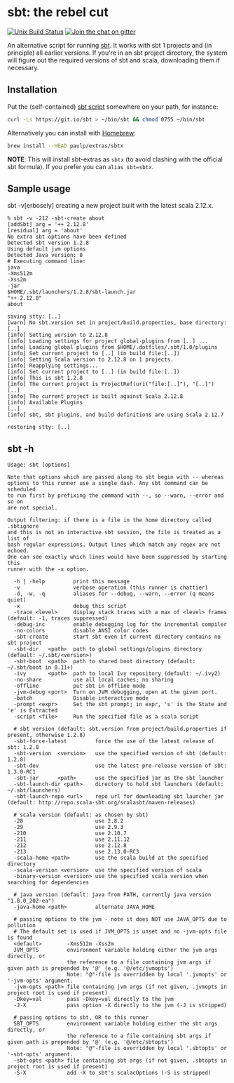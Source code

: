 sbt: the rebel cut
==================

[![Unix Build Status](https://travis-ci.org/paulp/sbt-extras.png)](https://travis-ci.org/paulp/sbt-extras)
[![Join the chat on gitter](https://badges.gitter.im/paulp/sbt-extras.svg)](https://gitter.im/paulp/sbt-extras)

An alternative script for running [sbt](https://github.com/sbt/sbt "sbt home").
It works with sbt 1 projects and (in principle) all earlier versions.
If you're in an sbt project directory, the system will figure out the
required versions of sbt and scala, downloading them if necessary.

## Installation

Put the (self-contained) [sbt script](https://raw.githubusercontent.com/paulp/sbt-extras/master/sbt "sbt") somewhere on your path, for instance:

```bash
curl -Ls https://git.io/sbt > ~/bin/sbt && chmod 0755 ~/bin/sbt
```

Alternatively you can install with [Homebrew](https://brew.sh/):

```bash
brew install --HEAD paulp/extras/sbtx
```

**NOTE**: This will install sbt-extras as `sbtx` (to avoid clashing with the official sbt formula). If you prefer you can `alias sbt=sbtx`.

## Sample usage

sbt -v[erbosely] creating a new project built with the latest scala 2.12.x.

```
% sbt -v -212 -sbt-create about
[addSbt] arg = '++ 2.12.8'
[residual] arg = 'about'
No extra sbt options have been defined
Detected sbt version 1.2.8
Using default jvm options
Detected Java version: 8
# Executing command line:
java
-Xms512m
-Xss2m
-jar
$HOME/.sbt/launchers/1.2.8/sbt-launch.jar
"++ 2.12.8"
about

saving stty: [..]
[warn] No sbt.version set in project/build.properties, base directory: [..]
[info] Setting version to 2.12.8
[info] Loading settings for project global-plugins from [..] ...
[info] Loading global plugins from $HOME/.dotfiles/.sbt/1.0/plugins
[info] Set current project to [..] (in build file:[..])
[info] Setting Scala version to 2.12.8 on 1 projects.
[info] Reapplying settings...
[info] Set current project to [..] (in build file:[..])
[info] This is sbt 1.2.8
[info] The current project is ProjectRef(uri("file:[..]"), "[..]") [..]
[info] The current project is built against Scala 2.12.8
[info] Available Plugins
[..]
[info] sbt, sbt plugins, and build definitions are using Scala 2.12.7

restoring stty: [..]
```

## sbt -h
```
Usage: sbt [options]

Note that options which are passed along to sbt begin with -- whereas
options to this runner use a single dash. Any sbt command can be scheduled
to run first by prefixing the command with --, so --warn, --error and so on
are not special.

Output filtering: if there is a file in the home directory called .sbtignore
and this is not an interactive sbt session, the file is treated as a list of
bash regular expressions. Output lines which match any regex are not echoed.
One can see exactly which lines would have been suppressed by starting this
runner with the -x option.

  -h | -help         print this message
  -v                 verbose operation (this runner is chattier)
  -d, -w, -q         aliases for --debug, --warn, --error (q means quiet)
  -x                 debug this script
  -trace <level>     display stack traces with a max of <level> frames (default: -1, traces suppressed)
  -debug-inc         enable debugging log for the incremental compiler
  -no-colors         disable ANSI color codes
  -sbt-create        start sbt even if current directory contains no sbt project
  -sbt-dir   <path>  path to global settings/plugins directory (default: ~/.sbt/<version>)
  -sbt-boot  <path>  path to shared boot directory (default: ~/.sbt/boot in 0.11+)
  -ivy       <path>  path to local Ivy repository (default: ~/.ivy2)
  -no-share          use all local caches; no sharing
  -offline           put sbt in offline mode
  -jvm-debug <port>  Turn on JVM debugging, open at the given port.
  -batch             Disable interactive mode
  -prompt <expr>     Set the sbt prompt; in expr, 's' is the State and 'e' is Extracted
  -script <file>     Run the specified file as a scala script

  # sbt version (default: sbt.version from project/build.properties if present, otherwise 1.2.8)
  -sbt-force-latest         force the use of the latest release of sbt: 1.2.8
  -sbt-version  <version>   use the specified version of sbt (default: 1.2.8)
  -sbt-dev                  use the latest pre-release version of sbt: 1.3.0-RC1
  -sbt-jar      <path>      use the specified jar as the sbt launcher
  -sbt-launch-dir <path>    directory to hold sbt launchers (default: ~/.sbt/launchers)
  -sbt-launch-repo <url>    repo url for downloading sbt launcher jar (default: http://repo.scala-sbt.org/scalasbt/maven-releases)

  # scala version (default: as chosen by sbt)
  -28                       use 2.8.2
  -29                       use 2.9.3
  -210                      use 2.10.7
  -211                      use 2.11.12
  -212                      use 2.12.8
  -213                      use 2.13.0-RC3
  -scala-home <path>        use the scala build at the specified directory
  -scala-version <version>  use the specified version of scala
  -binary-version <version> use the specified scala version when searching for dependencies

  # java version (default: java from PATH, currently java version "1.8.0_202-ea")
  -java-home <path>         alternate JAVA_HOME

  # passing options to the jvm - note it does NOT use JAVA_OPTS due to pollution
  # The default set is used if JVM_OPTS is unset and no -jvm-opts file is found
  <default>        -Xms512m -Xss2m
  JVM_OPTS         environment variable holding either the jvm args directly, or
                   the reference to a file containing jvm args if given path is prepended by '@' (e.g. '@/etc/jvmopts')
                   Note: "@"-file is overridden by local '.jvmopts' or '-jvm-opts' argument.
  -jvm-opts <path> file containing jvm args (if not given, .jvmopts in project root is used if present)
  -Dkey=val        pass -Dkey=val directly to the jvm
  -J-X             pass option -X directly to the jvm (-J is stripped)

  # passing options to sbt, OR to this runner
  SBT_OPTS         environment variable holding either the sbt args directly, or
                   the reference to a file containing sbt args if given path is prepended by '@' (e.g. '@/etc/sbtopts')
                   Note: "@"-file is overridden by local '.sbtopts' or '-sbt-opts' argument.
  -sbt-opts <path> file containing sbt args (if not given, .sbtopts in project root is used if present)
  -S-X             add -X to sbt's scalacOptions (-S is stripped)
```
